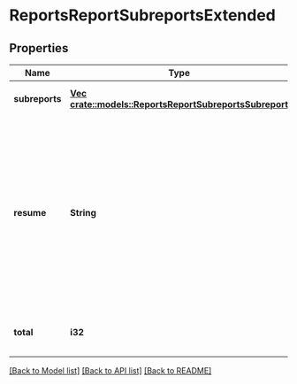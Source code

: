 # ReportsReportSubreportsExtended

## Properties
Name | Type | Description | Notes
------------ | ------------- | ------------- | -------------
**subreports** | [**Vec <crate::models::ReportsReportSubreportsSubreport>**](ReportsReportSubreportsSubreport.md) |  | [optional] [default to null]
**resume** | **String** | Continue returning results from previous call using this token (token should come from the previous call, resume cannot be used with other options). | [optional] [default to null]
**total** | **i32** | Total number of items available. | [optional] [default to null]

[[Back to Model list]](../README.md#documentation-for-models) [[Back to API list]](../README.md#documentation-for-api-endpoints) [[Back to README]](../README.md)



